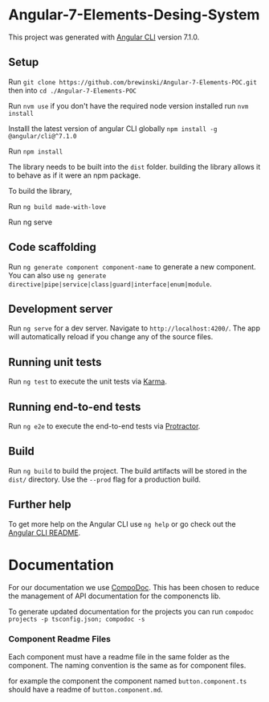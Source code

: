 # Angular-7-Elements-Desing-System

This project was generated with [Angular CLI](https://github.com/angular/angular-cli) version 7.1.0.

## Setup

Run `git clone https://github.com/brewinski/Angular-7-Elements-POC.git` then into `cd ./Angular-7-Elements-POC`

Run `nvm use` if you don't have the required node version installed run `nvm install`

Installl the latest version of angular CLI globally `npm install -g @angular/cli@^7.1.0`

Run `npm install`

The library needs to be built into the `dist` folder. building the library allows it to behave as if it were an npm package.

To build the library,

Run `ng build made-with-love`

Run ng serve

## Code scaffolding

Run `ng generate component component-name` to generate a new component. You can also use `ng generate directive|pipe|service|class|guard|interface|enum|module`.

## Development server

Run `ng serve` for a dev server. Navigate to `http://localhost:4200/`. The app will automatically reload if you change any of the source files.

## Running unit tests

Run `ng test` to execute the unit tests via [Karma](https://karma-runner.github.io).

## Running end-to-end tests

Run `ng e2e` to execute the end-to-end tests via [Protractor](http://www.protractortest.org/).

## Build

Run `ng build` to build the project. The build artifacts will be stored in the `dist/` directory. Use the `--prod` flag for a production build.

## Further help

To get more help on the Angular CLI use `ng help` or go check out the [Angular CLI README](https://github.com/angular/angular-cli/blob/master/README.md).


# Documentation

For our documentation we use [CompoDoc](https://compodoc.app/). This has been chosen to reduce the management of API documentation for the componencts lib.

To generate updated documentation for the projects you can run `compodoc projects -p tsconfig.json; compodoc -s`

### Component Readme Files

Each component must have a readme file in the same folder as the component. The naming convention is the same as for component files.

for example the component the component named `button.component.ts` should have a readme of `button.component.md`.
